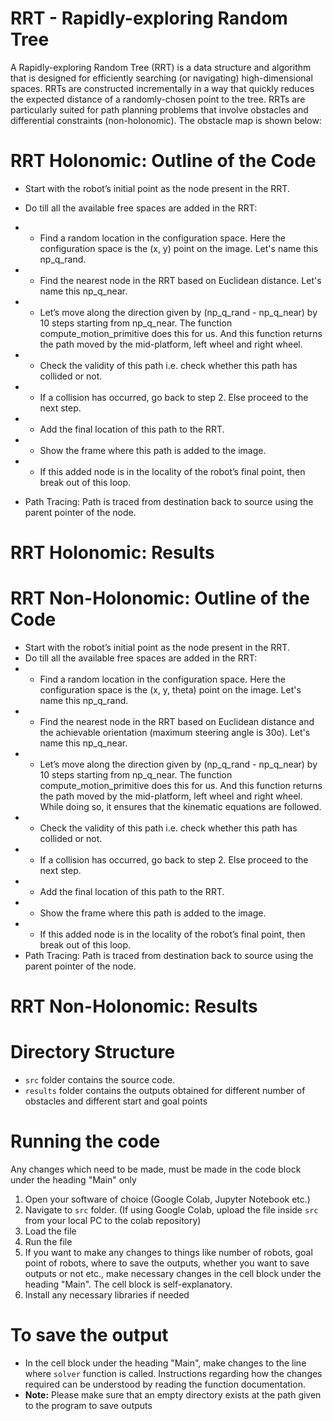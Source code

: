 # RRT - Rapidly-exploring Random Tree

A Rapidly-exploring Random Tree (RRT) is a data structure and algorithm that is designed for efficiently searching (or navigating) high-dimensional spaces. RRTs are constructed incrementally in a way that quickly reduces the expected distance of a randomly-chosen point to the tree. RRTs are particularly suited for path planning problems that involve obstacles and differential constraints (non-holonomic). The obstacle map is shown below:


# RRT Holonomic: Outline of the Code
- Start with the robot’s initial point as the node present in the RRT.
- Do till all the available free spaces are added in the RRT:
- - Find a random location in the configuration space. Here the configuration space is the (x, y) point on the image. Let's name this np_q_rand.
- - Find the nearest node in the RRT based on Euclidean distance. Let's name this np_q_near.
- - Let’s move along the direction given by (np_q_rand - np_q_near) by 10 steps starting from np_q_near. The
function compute_motion_primitive does this for us. And this function returns the path moved by the
mid-platform, left wheel and right wheel.
- - Check the validity of this path i.e. check whether this path has collided or not.
- - If a collision has occurred, go back to step 2. Else proceed to the next step.
   
- - Add the final location of this path to the RRT.
- - Show the frame where this path is added to the image.
- - If this added node is in the locality of the robot’s final point, then break out of this loop.
- Path Tracing: Path is traced from destination back to source using the parent pointer of the node.

# RRT Holonomic: Results


# RRT Non-Holonomic: Outline of the Code

- Start with the robot’s initial point as the node present in the RRT.
- Do till all the available free spaces are added in the RRT:
- - Find a random location in the configuration space. Here the configuration space is the (x, y, theta) point on the image. Let's name this np_q_rand.
- - Find the nearest node in the RRT based on Euclidean distance and the achievable orientation (maximum steering angle is 30o). Let's name this np_q_near.
- - Let’s move along the direction given by (np_q_rand - np_q_near) by 10 steps starting from np_q_near. The function compute_motion_primitive does this for us. And this function returns the path moved by the mid-platform, left wheel and right wheel. While doing so, it ensures that the kinematic equations are followed.
- - Check the validity of this path i.e. check whether this path has collided or not.
- - If a collision has occurred, go back to step 2. Else proceed to the next step.
- - Add the final location of this path to the RRT.
- - Show the frame where this path is added to the image.
- - If this added node is in the locality of the robot’s final point, then break out of this loop.
- Path Tracing: Path is traced from destination back to source using the parent pointer of the node.

# RRT Non-Holonomic: Results


# Directory Structure
- ```src``` folder contains the source code. 
- ```results``` folder contains the outputs obtained for different number of obstacles and different start and goal points
 
# Running the code
Any changes which need to be made, must be made in the code block under the heading "Main" only

1. Open your software of choice (Google Colab, Jupyter Notebook etc.)
2. Navigate to ```src``` folder. (If using Google Colab, upload the file inside ```src``` from your local PC to the colab repository)
3. Load the file
4. Run the file
5. If you want to make any changes to things like number of robots, goal point of robots, where to save the outputs, whether you want to save outputs or not etc., make necessary changes in the cell block under the heading "Main". The cell block is self-explanatory.
6. Install any necessary libraries if needed

# To save the output
- In the cell block under the heading "Main", make changes to the line where ```solver``` function is called. Instructions regarding how the changes required can be understood by reading the function documentation.
- **Note:** Please make sure that an empty directory exists at the path given to the program to save outputs